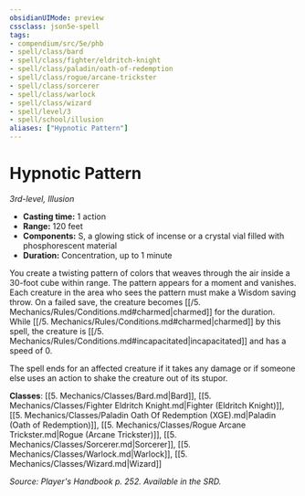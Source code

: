 ```yaml
---
obsidianUIMode: preview
cssclass: json5e-spell
tags:
- compendium/src/5e/phb
- spell/class/bard
- spell/class/fighter/eldritch-knight
- spell/class/paladin/oath-of-redemption
- spell/class/rogue/arcane-trickster
- spell/class/sorcerer
- spell/class/warlock
- spell/class/wizard
- spell/level/3
- spell/school/illusion
aliases: ["Hypnotic Pattern"]
---
```

# Hypnotic Pattern
*3rd-level, Illusion*  

- **Casting time:** 1 action
- **Range:** 120 feet
- **Components:** S, a glowing stick of incense or a crystal vial filled with phosphorescent material
- **Duration:** Concentration, up to 1 minute

You create a twisting pattern of colors that weaves through the air inside a 30-foot cube within range. The pattern appears for a moment and vanishes. Each creature in the area who sees the pattern must make a Wisdom saving throw. On a failed save, the creature becomes [[/5. Mechanics/Rules/Conditions.md#charmed|charmed]] for the duration. While [[/5. Mechanics/Rules/Conditions.md#charmed|charmed]] by this spell, the creature is [[/5. Mechanics/Rules/Conditions.md#incapacitated|incapacitated]] and has a speed of 0.

The spell ends for an affected creature if it takes any damage or if someone else uses an action to shake the creature out of its stupor.

**Classes**: [[5. Mechanics/Classes/Bard.md|Bard]], [[5. Mechanics/Classes/Fighter Eldritch Knight.md|Fighter (Eldritch Knight)]], [[5. Mechanics/Classes/Paladin Oath Of Redemption (XGE).md|Paladin (Oath of Redemption)]], [[5. Mechanics/Classes/Rogue Arcane Trickster.md|Rogue (Arcane Trickster)]], [[5. Mechanics/Classes/Sorcerer.md|Sorcerer]], [[5. Mechanics/Classes/Warlock.md|Warlock]], [[5. Mechanics/Classes/Wizard.md|Wizard]]

*Source: Player's Handbook p. 252. Available in the SRD.*